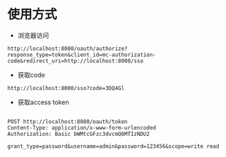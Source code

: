 # 使用方式

- 浏览器访问
```http request
http://localhost:8080/oauth/authorize?response_type=token&client_id=mc-authorization-code&redirect_uri=http://localhost:8000/sso
```
- 获取code
```http request
http://localhost:8000/sso?code=3DQ4Gl
```
- 获取access token
```http request

POST http://localhost:8080/oauth/token
Content-Type: application/x-www-form-urlencoded
Authorization: Basic bWMtcGFzc3dvcmQ6MTIzNDU2

grant_type=password&username=admin&password=123456&scope=write read

```